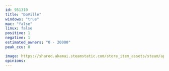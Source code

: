 ```yaml
---
id: 951310
title: "DoVille"
windows: "true"
mac: "false"
linux: false
positive: 1
negative: 1
estimated_owners: "0 - 20000"
peak_ccu: 0

image: https://shared.akamai.steamstatic.com/store_item_assets/steam/apps/951310/header.jpg?t=1687459901
opinions:
---
```

